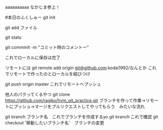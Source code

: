 aaaaaaaaaa
なかじま参上！

#本日のふくしゅー
git init

git add ファイル

git statu

git commmit -m "コミット時のコメントー"

これでローカルに保存は完了

リモートには
git remote add origin git@github.com:kodai1992/なんとか
これでリモートで作ったのとローカルを結びつけ

git push origin master
これでリモートへプッシュ

他人のパクってくるやつ
git clone https://github.com/ragiko/hym_git_practice.git
ブランチを作って作業→リモートにプッシュ→マージをプルリクエストしてやってもらう　みたいな流れ

git branch ブランチ名　これでブランチを作成するyo
git branch これで確認
git checkout '移動したいブランチ名'　ブランチの変更

